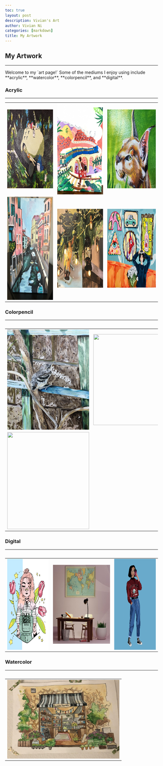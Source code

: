 ```yaml
---
toc: true
layout: post
description: Vivian's Art
author: Vivian Ni
categories: [markdown]
title: My Artwork
---
```

## My Artwork
<hr>
Welcome to my `art page!` Some of the mediums I enjoy using include **acrylic**, **watercolor**, **colorpencil**, and **digital**.

<h3>Acrylic</h3>
<hr>
<table>
    <tr>
        <td><img src ="https://github.com/vivianknee/FastPages/blob/master/images/acrylic.jpg?raw=true" width="350" height="260"></td>
        <td><img src="https://github.com/vivianknee/FastPages/blob/master/images/acrylic2.jpg?raw=true" width="270" height="300"></td>
        <td><img src="https://github.com/vivianknee/FastPages/blob/master/images/acrylic3.jpg?raw=true" width="370" height="260"></td>
    <tr>
    <tr>
        <td><img src="https://github.com/vivianknee/FastPages/blob/master/images/acrylic4.PNG?raw=true" width="250" height="340"></td>
        <td><img src="https://github.com/vivianknee/FastPages/blob/master/images/acrylic5.jpg?raw=true" width="350" height="260"></td>
        <td><img src="https://github.com/vivianknee/FastPages/blob/master/images/acrylic6.jpg?raw=true" width="370" height="260"></td>
    <tr>
<table>

<h3>Colorpencil</h3>
<hr>
<table>
    <tr>
        <td><img src ="https://github.com/vivianknee/FastPages/blob/master/images/colorpencil.jpg?raw=true" width="270" height="330"></td>
        <td><img src="https://github.com/vivianknee/FastPages/blob/master/images/colorpencil2.jpg?raw=true" width="320" height="300"></td>
        <td><img src="https://github.com/vivianknee/FastPages/blob/master/images/colorpencil3.jpg?raw=true" width="300" height="320"></td>
    <tr>
    <tr>
         <td><img src="https://github.com/vivianknee/FastPages/blob/master/images/colorpencil4.jpg?raw=true" width="270" height="320"></td>
    <tr>
<table>

<h3>Digital</h3>
<hr>
<table>
    <tr>
        <td><img src ="https://github.com/vivianknee/FastPages/blob/master/images/digital.PNG?raw=true" width="270" height="300"></td>
        <td><img src="https://github.com/vivianknee/FastPages/blob/master/images/digital3.PNG?raw=true" width="370" height="260"></td>
        <td><img src="https://github.com/vivianknee/FastPages/blob/master/images/digital2.png?raw=true" width="270" height="300"></td>
    <tr>
<table>

<h3>Watercolor</h3>
<hr>
<table>
    <tr>
        <td><img src ="https://github.com/vivianknee/FastPages/blob/master/images/watercolor.jpg?raw=true" width="370" height="260"></td>
    <tr>
<table>